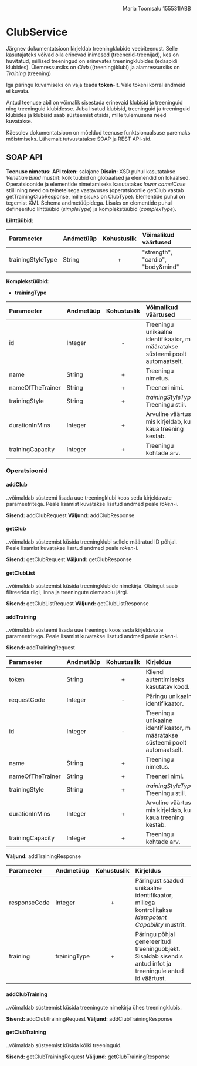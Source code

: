 <p dir='rtl' align='right'>Maria Toomsalu 155531IABB</p>

# ClubService 

Järgnev dokumentatsioon kirjeldab treeningklubide veebiteenust. Selle kasutajateks võivad olla erinevad inimesed (treenerid-treenijad), kes on huvitatud, millised treeningud on erinevates treeningklubides (edaspidi klubides). Ülemressursiks on _Club_ ((treening)klubi) ja alamressursiks on _Training_ (treening)

Iga päringu kuvamiseks on vaja teada **token**-it. Vale tokeni korral andmeid ei kuvata.

Antud teenuse abil on võimalik sisestada erinevaid klubisid ja treeninguid ning treeninguid klubidesse. Juba lisatud klubisid, treeninguid ja treeninguid klubides ja klubisid saab süsteemist otsida, mille tulemusena need kuvatakse.

Käesolev dokumentatsioon on mõeldud teenuse funktsionaalsuse paremaks mõistmiseks. Lähemalt tutvustatakse SOAP ja REST API-sid. 

## SOAP API

**Teenuse nimetus:** 
**API token:** salajane
**Disain:** XSD puhul kasutatakse *Venetian Blind* mustrit: kõik tüübid on globaalsed ja elemendid on lokaalsed. Operatsioonide ja elementide nimetamiseks kasutatakes *lower camelCase* stiili ning need on teineteisega vastavuses (operatsioonile getClub vastab getTrainingClubResponse, mille sisuks on ClubType). Elementide puhul on tegemist XML Schema andmetüüpidega. Lisaks on elementide puhul defineeritud lihttüübid (*simpleType*) ja komplekstüübid (*complexType*).

**Lihttüübid:**

| Parameeter  | Andmetüüp | Kohustuslik  | Võimalikud väärtused |
|:--- |:--- |:---: |:--- |
| trainingStyleType  | String | +  | "strength", "cardio", "body&mind" |

**Komplekstüübid:**

* **trainingType**

| Parameeter  | Andmetüüp | Kohustuslik  | Võimalikud väärtused |
|:--- |:--- |:---: |:--- |
| id  | Integer | -  | Treeningu unikaalne identifikaator, mis määratakse süsteemi poolt automaatselt. |
| name | String |+ | Treeningu nimetus. |
| nameOfTheTrainer | String |+ | Treeneri nimi. |
| trainingStyle | String |+ | *trainingStyleType*. Treeningu stiil.|
| durationInMins | Integer |+ | Arvuline väärtus, mis kirjeldab, kui kaua treening kestab.|
| trainingCapacity | Integer |+ | Treeningu kohtade arv. |

### Operatsioonid

#### addClub
..võimaldab süsteemi lisada uue treeningklubi koos seda kirjeldavate parameetritega. Peale lisamist kuvatakse lisatud andmed peale *token*-i.

**Sisend:** addClubRequest
**Väljund:** addClubResponse

#### getClub
..võimaldab süsteemist küsida treeningklubi sellele määratud ID põhjal. Peale lisamist kuvatakse lisatud andmed peale *token*-i.

**Sisend:** getClubRequest
**Väljund:** getClubResponse

#### getClubList
..võimaldab süsteemist küsida treeningklubide nimekirja. Otsingut saab filtreerida riigi, linna ja treeningute olemasolu järgi.

**Sisend:** getClubListRequest
**Väljund:** getClubListResponse

#### addTraining
..võimaldab süsteemi lisada uue treeningu koos seda kirjeldavate parameetritega. Peale lisamist kuvatakse lisatud andmed peale *token*-i.

**Sisend:** addTrainingRequest

| Parameeter  | Andmetüüp | Kohustuslik  | Kirjeldus |
|:--- |:--- |:---: |:--- |
| token  | String | +  | Kliendi autentimiseks kasutatav kood. |
| requestCode | Integer |- | Päringu unikaalne identifikaator. |
| id | Integer |- | Treeningu unikaalne identifikaator, mis määratakse süsteemi poolt automaatselt. |
| name | String |+ | Treeningu nimetus. |
| nameOfTheTrainer | String |+ | Treeneri nimi. |
| trainingStyle | String |+ | *trainingStyleType*. Treeningu stiil.|
| durationInMins | Integer |+ | Arvuline väärtus, mis kirjeldab, kui kaua treening kestab.|
| trainingCapacity | Integer |+ | Treeningu kohtade arv. |

**Väljund:** addTrainingResponse

| Parameeter  | Andmetüüp | Kohustuslik  | Kirjeldus |
|:--- |:--- |:---: |:--- |
| responseCode | Integer | +  | Päringust saadud unikaalne identifikaator, millega kontrollitakse *Idempotent Capability* mustrit.|
| training | trainingType | +  | Päringu põhjal genereeritud treeninguobjekt. Sisaldab sisendis antud infot ja treeningule antud id väärtust. |

#### addClubTraining
..võimaldab süsteemist küsida treeningute nimekirja ühes treeningklubis.

**Sisend:** addClubTrainingRequest
**Väljund:** addClubTrainingResponse

#### getClubTraining
..võimaldab süsteemist küsida kõiki treeninguid.

**Sisend:** getClubTrainingRequest
**Väljund:** getClubTrainingResponse
